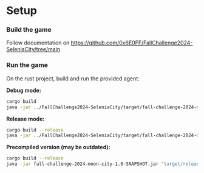 # Setup

### Build the game

Follow documentation on https://github.com/0x6E0FF/FallChallenge2024-SeleniaCity/tree/main

### Run the game

On the rust project, build and run the provided agent:

**Debug mode:**

```sh
cargo build
java -jar ../FallChallenge2024-SeleniaCity/target/fall-challenge-2024-moon-city-1.0-SNAPSHOT.jar "target/debug/agent.exe" ../FallChallenge2024-SeleniaCity/config/ ref_scores.txt
```

**Release mode:**

```sh
cargo build --release
java -jar ../FallChallenge2024-SeleniaCity/target/fall-challenge-2024-moon-city-1.0-SNAPSHOT.jar "target/release/agent.exe" ../FallChallenge2024-SeleniaCity/config/ ref_scores.txt
```

**Precompiled version (may be outdated):**

```sh
cargo build --release
java -jar fall-challenge-2024-moon-city-1.0-SNAPSHOT.jar "target/release/agent.exe" config/ ref_scores.txt
```
